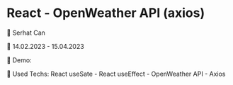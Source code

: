 # React - OpenWeather API (axios)

🔵 Serhat Can

🔵 14.02.2023 - 15.04.2023

🔵 Demo:

🔵 Used Techs: React useSate - React useEffect - OpenWeather API - Axios
